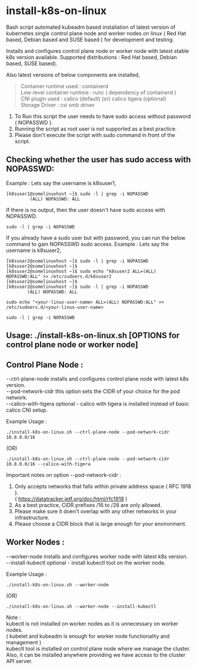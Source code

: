 # install-k8s-on-linux
Bash script automated kubeadm based installation of latest version of kubernetes single control plane node and worker nodes on linux ( Red Hat based, Debian based and SUSE based ) for development and testing.

Installs and configures control plane node or worker node with latest stable k8s version available.
Supported distributions : Red Hat based, Debian based, SUSE based).

Also latest versions of below components are installed,  
> Container runtime used : containerd  
> Low-level container runtime : runc ( dependency of containerd )  
> CNI plugin used : calico (default) (or) calico tigera (optional)  
> Storage Driver : csi smb driver  

1) To Run this script the user needs to have sudo access without password ( NOPASSWD ).
2) Running the script as root user is not supported as a best practice.
3) Please don't execute the script with sudo command in front of the script.

## Checking whether the user has sudo access with NOPASSWD:
Example : Lets say the username is k8suser1,
```
[k8suser1@somelinuxhost ~]$ sudo -l | grep -i NOPASSWD
         (ALL) NOPASSWD: ALL
```
If there is no output, then the user doesn't have sudo access with NOPASSWD.      
```        
sudo -l | grep -i NOPASSWD
```
        
If you already have a sudo user but with password, you can run the below command to gain NOPASSWD sudo access.
Example : Lets say the username is k8suser2,
```
[k8suser2@somelinuxhost ~]$ sudo -l | grep -i NOPASSWD
[k8suser2@somelinuxhost ~]$
[k8suser2@somelinuxhost ~]$ sudo echo "k8suser2 ALL=(ALL) NOPASSWD:ALL" >> /etc/sudoers.d/k8suser2
[k8suser2@somelinuxhost ~]$
[k8suser2@somelinuxhost ~]$ sudo -l | grep -i NOPASSWD
        (ALL) NOPASSWD: ALL
```
```           
sudo echo "<your-linux-user-name> ALL=(ALL) NOPASSWD:ALL" >> /etc/sudoers.d/<your-linux-user-name>
```
```
sudo -l | grep -i NOPASSWD
```


## Usage: ./install-k8s-on-linux.sh [OPTIONS for control plane node or worker node]

## Control Plane Node :
--ctrl-plane-node       installs and configures control plane node with latest k8s version.  
--pod-network-cidr      this option sets the CIDR of your choice for the pod network.  
--calico-with-tigera    optional - calico with tigera is installed instead of basic calico CNI setup.  

Example Usage : 
```
./install-k8s-on-linux.sh --ctrl-plane-node --pod-network-cidr 10.8.0.0/16
```
(OR)
```
./install-k8s-on-linux.sh --ctrl-plane-node --pod-network-cidr 10.8.0.0/16 --calico-with-tigera
```
Important notes on option --pod-network-cidr :  

1) Only accepts networks that falls within private address space ( RFC 1918 ).  
   ( https://datatracker.ietf.org/doc/html/rfc1918 )  
2) As a best practice, CIDR prefixes /16 to /28 are only allowed.  
3) Please make sure it doen't overlap with any other networks in your infrastructure.  
4) Please choose a CIDR block that is large enough for your environment.  

## Worker Nodes :
--worker-node   installs and configures worker node with latest k8s version.  
--install-kubectl       optional - install kubectl tool on the worker node.  

Example Usage : 
```
./install-k8s-on-linux.sh --worker-node
```
(OR)
```
./install-k8s-on-linux.sh --worker-node --install-kubectl
```
Note :  
        kubectl is not installed on worker nodes as it is unnecessary on worker nodes.  
        ( kubelet and kubeadm is enough for worker node functionality and management )  
        kubectl tool is installed on control plane node where we manage the cluster.  
        Also, it can be installed anywhere providing we have access to the cluster API server.  
